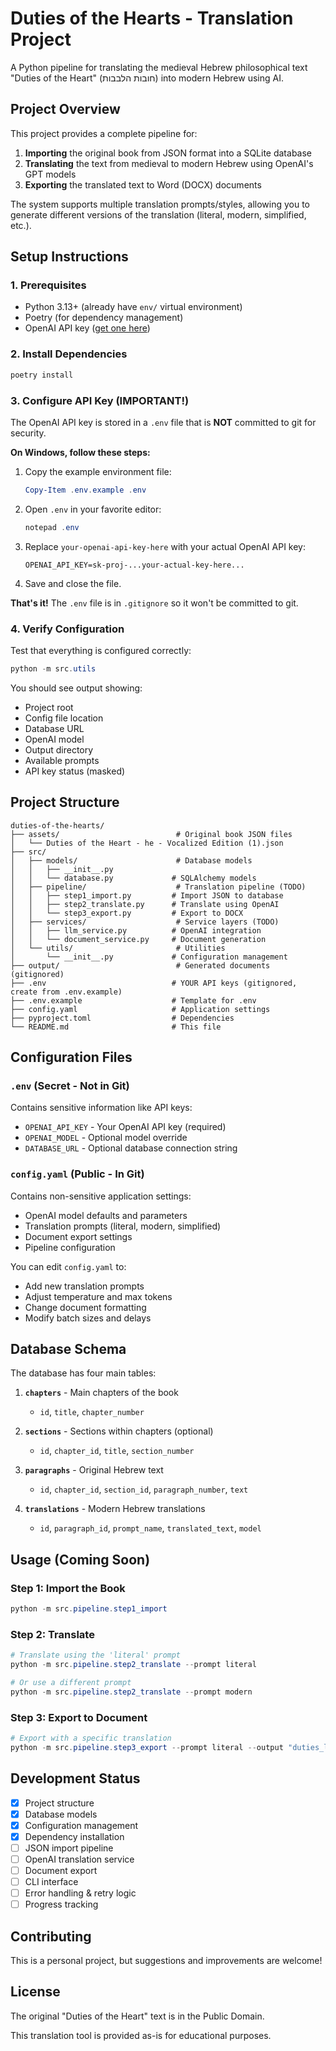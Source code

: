 # Duties of the Hearts - Translation Project

A Python pipeline for translating the medieval Hebrew philosophical text "Duties of the Heart" (חובות הלבבות) into modern Hebrew using AI.

## Project Overview

This project provides a complete pipeline for:
1. **Importing** the original book from JSON format into a SQLite database
2. **Translating** the text from medieval to modern Hebrew using OpenAI's GPT models
3. **Exporting** the translated text to Word (DOCX) documents

The system supports multiple translation prompts/styles, allowing you to generate different versions of the translation (literal, modern, simplified, etc.).

## Setup Instructions

### 1. Prerequisites

- Python 3.13+ (already have `env/` virtual environment)
- Poetry (for dependency management)
- OpenAI API key ([get one here](https://platform.openai.com/api-keys))

### 2. Install Dependencies

```powershell
poetry install
```

### 3. Configure API Key (IMPORTANT!)

The OpenAI API key is stored in a `.env` file that is **NOT** committed to git for security.

**On Windows, follow these steps:**

1. Copy the example environment file:
   ```powershell
   Copy-Item .env.example .env
   ```

2. Open `.env` in your favorite editor:
   ```powershell
   notepad .env
   ```

3. Replace `your-openai-api-key-here` with your actual OpenAI API key:
   ```
   OPENAI_API_KEY=sk-proj-...your-actual-key-here...
   ```

4. Save and close the file.

**That's it!** The `.env` file is in `.gitignore` so it won't be committed to git.

### 4. Verify Configuration

Test that everything is configured correctly:

```powershell
python -m src.utils
```

You should see output showing:
- Project root
- Config file location
- Database URL
- OpenAI model
- Output directory
- Available prompts
- API key status (masked)

## Project Structure

```
duties-of-the-hearts/
├── assets/                          # Original book JSON files
│   └── Duties of the Heart - he - Vocalized Edition (1).json
├── src/
│   ├── models/                      # Database models
│   │   ├── __init__.py
│   │   └── database.py             # SQLAlchemy models
│   ├── pipeline/                    # Translation pipeline (TODO)
│   │   ├── step1_import.py         # Import JSON to database
│   │   ├── step2_translate.py      # Translate using OpenAI
│   │   └── step3_export.py         # Export to DOCX
│   ├── services/                    # Service layers (TODO)
│   │   ├── llm_service.py          # OpenAI integration
│   │   └── document_service.py     # Document generation
│   └── utils/                       # Utilities
│       └── __init__.py             # Configuration management
├── output/                          # Generated documents (gitignored)
├── .env                            # YOUR API keys (gitignored, create from .env.example)
├── .env.example                    # Template for .env
├── config.yaml                     # Application settings
├── pyproject.toml                  # Dependencies
└── README.md                       # This file
```

## Configuration Files

### `.env` (Secret - Not in Git)
Contains sensitive information like API keys:
- `OPENAI_API_KEY` - Your OpenAI API key (required)
- `OPENAI_MODEL` - Optional model override
- `DATABASE_URL` - Optional database connection string

### `config.yaml` (Public - In Git)
Contains non-sensitive application settings:
- OpenAI model defaults and parameters
- Translation prompts (literal, modern, simplified)
- Document export settings
- Pipeline configuration

You can edit `config.yaml` to:
- Add new translation prompts
- Adjust temperature and max tokens
- Change document formatting
- Modify batch sizes and delays

## Database Schema

The database has four main tables:

1. **`chapters`** - Main chapters of the book
   - `id`, `title`, `chapter_number`

2. **`sections`** - Sections within chapters (optional)
   - `id`, `chapter_id`, `title`, `section_number`

3. **`paragraphs`** - Original Hebrew text
   - `id`, `chapter_id`, `section_id`, `paragraph_number`, `text`

4. **`translations`** - Modern Hebrew translations
   - `id`, `paragraph_id`, `prompt_name`, `translated_text`, `model`

## Usage (Coming Soon)

### Step 1: Import the Book

```powershell
python -m src.pipeline.step1_import
```

### Step 2: Translate

```powershell
# Translate using the 'literal' prompt
python -m src.pipeline.step2_translate --prompt literal

# Or use a different prompt
python -m src.pipeline.step2_translate --prompt modern
```

### Step 3: Export to Document

```powershell
# Export with a specific translation
python -m src.pipeline.step3_export --prompt literal --output "duties_literal.docx"
```

## Development Status

- [x] Project structure
- [x] Database models
- [x] Configuration management
- [x] Dependency installation
- [ ] JSON import pipeline
- [ ] OpenAI translation service
- [ ] Document export
- [ ] CLI interface
- [ ] Error handling & retry logic
- [ ] Progress tracking

## Contributing

This is a personal project, but suggestions and improvements are welcome!

## License

The original "Duties of the Heart" text is in the Public Domain.

This translation tool is provided as-is for educational purposes.
